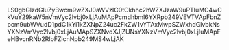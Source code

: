 LS0gbGlzdGluZyBwcm9wZXJ0aWVzIC0tCkhhc2hWZXJzaW9uPTIuMC4wCkVuY29kaW5nVmVyc2lvbj0xLjAuMApPcmdhbml6YXRpb249VEVTVApFbnZpcm9ubWVudD1pdC1kYi1kZXNpZ24uc2FkZW1vYTAxMwpSZWxhdGlvbkNsYXNzVmVyc2lvbj0xLjAuMApSZXNvdXJjZUNsYXNzVmVyc2lvbj0xLjIuMApFeHBvcnRNb2RlbFZlcnNpb249MS4wLjAK